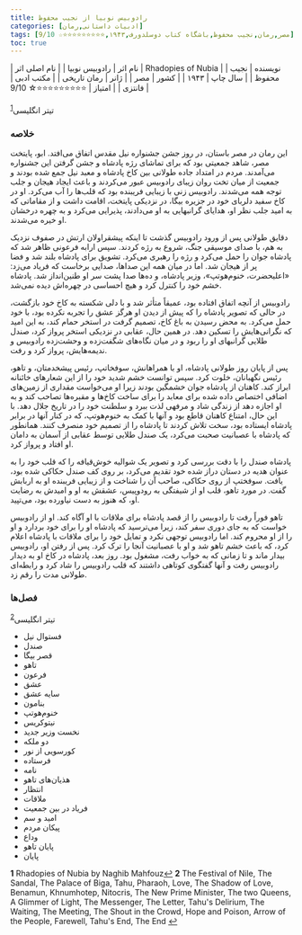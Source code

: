 ```yaml
---
title: رادوبیس نوبیا از نجیب محفوظ
categories: [ادبیات داستانی,رمان]
tags: [مصر,رمان,نجیب محفوظ,باشگاه کتاب دوسلدورف,۱۹۴۳,⭐⭐⭐⭐⭐⭐⭐⭐⭐☆ 9/10]
toc: true
---
```


| نام اثر | رادوبیس نوبیا |
| نام اصلی اثر | Rhadopies of Nubia  |
| نویسنده | نجیب محفوظ |
| سال چاپ | ۱۹۴۳ |
| کشور | مصر |
| ژانر | رمان تاریخی |
| مکتب ادبی | فانتزی |
| امتیاز | ⭐⭐⭐⭐⭐⭐⭐⭐⭐☆ 9/10 |

تیتر انگلیسی<sup id="a1">[1](#f1)</sup>


### خلاصه

این رمان در مصر باستان، در روز جشن جشنواره نیل مقدس اتفاق می‌افتد. ابو، پایتخت مصر، شاهد جمعیتی بود که برای تماشای رژه پادشاه و جشن گرفتن این جشنواره می‌آمدند. مردم در امتداد جاده طولانی بین کاخ پادشاه و معبد نیل جمع شده بودند و جمعیت از میان تخت روان زیبای رادوبیس عبور می‌کردند و باعث ایجاد هیجان و جلب توجه همه می‌شدند. رادوبیس زنی با زیبایی فریبنده بود که قلب‌ها را آب می‌کرد. او در کاخ سفید دلربای خود در جزیره بیگا، در نزدیکی پایتخت، اقامت داشت و از مقاماتی که به امید جلب نظر او، هدایای گرانبهایی به او می‌دادند، پذیرایی می‌کرد و به چهره درخشان او خیره می‌شدند.

دقایق طولانی پس از ورود رادوبیس گذشت تا اینکه پیشقراولان ارتش در صفوف نزدیک به هم، با صدای موسیقی جنگ، شروع به رژه کردند. سپس ارابه فرعونی ظاهر شد که پادشاه جوان را حمل می‌کرد و رژه را رهبری می‌کرد. تشویق برای پادشاه بلند شد و فضا پر از هیجان شد. اما در میان همه این صداها، صدایی برخاست که فریاد می‌زد: «اعلیحضرت، خنوم‌هوتپ»، وزیر پادشاه، و ده‌ها صدا پشت سر او طنین‌انداز شد. پادشاه خشم خود را کنترل کرد و هیچ احساسی در چهره‌اش دیده نمی‌شد.

رادوبیس از آنچه اتفاق افتاده بود، عمیقاً متأثر شد و با دلی شکسته به کاخ خود بازگشت، در حالی که تصویر پادشاه را که پیش از دیدن او هرگز عشق را تجربه نکرده بود، با خود حمل می‌کرد. به محض رسیدن به باغ کاخ، تصمیم گرفت در استخر حمام کند، به این امید که نگرانی‌هایش را تسکین دهد. در همین حال، عقابی در نزدیکی استخر پرواز کرد، صندل طلایی گرانبهای او را ربود و در میان نگاه‌های شگفت‌زده و وحشت‌زده رادوبیس و ندیمه‌هایش، پرواز کرد و رفت.

پس از پایان روز طولانی پادشاه، او با همراهانش، سوفخاتپ، رئیس پیشخدمتان، و تاهو، رئیس نگهبانان، خلوت کرد. سپس توانست خشم شدید خود را از این شعارهای خائنانه ابراز کند. کاهنان از پادشاه جوان خشمگین بودند زیرا او می‌خواست مقداری از زمین‌های اضافی اختصاص داده شده برای معابد را برای ساخت کاخ‌ها و مقبره‌ها تصاحب کند و به او اجازه دهد از زندگی شاد و مرفهی لذت ببرد و سلطنت خود را در تاریخ جلال دهد. با این حال، امتناع کاهنان قاطع بود و آنها با کمک به خنوم‌هوتپ، که در کنار آنها در برابر پادشاه ایستاده بود، سخت تلاش کردند تا پادشاه را از تصمیم خود منصرف کنند. همانطور که پادشاه با عصبانیت صحبت می‌کرد، یک صندل طلایی توسط عقابی از آسمان به دامان او افتاد و پرواز کرد.

پادشاه صندل را با دقت بررسی کرد و تصویر یک شوالیه خوش‌قیافه را که قلب خود را به عنوان هدیه در دستان دراز شده خود تقدیم می‌کرد، بر روی کف صندل حکاکی شده بود، یافت. سوفختپ از روی حکاکی، صاحب آن را شناخت و از زیبایی فریبنده او به اربابش گفت. در مورد تاهو، قلب او از شیفتگی به رودوپیس، عشقش به او و امیدش به رضایت او، که هنوز به دست نیاورده بود، می‌تپید.

تاهو فوراً رفت تا رادوبیس را از قصد پادشاه برای ملاقات با او آگاه کند. او از رادوبیس خواست که به جای دوری سفر کند، زیرا می‌ترسید که پادشاه او را برای خود بردارد و او را از او محروم کند. اما رادوبیس توجهی نکرد و تمایل خود را برای ملاقات با پادشاه اعلام کرد، که باعث خشم تاهو شد و او با عصبانیت آنجا را ترک کرد. پس از رفتن او، رادوبیس بیدار ماند و تا زمانی که به خواب رفت، مشغول بود. روز بعد، پادشاه در کاخ او به دیدار رادوبیس رفت و آنها گفتگوی کوتاهی داشتند که قلب رادوبیس را شاد کرد و رابطه‌ای طولانی مدت را رقم زد.

### فصل‌ها
تیتر انگلیسی<sup id="a2">[2](#f2)</sup>

- فستوال نیل
- صندل
- قصر بیگا
- تاهو
- فرعون
- عشق
- سایه عشق
- بنامون
- خنوم‌هوتپ
- نیتوکریس
- نخست وزیر جدید
- دو ملکه
- کورسویی از نور
- فرستاده
- نامه
- هذیان‌های تاهو
- انتظار
- ملاقات
- فریاد در بین جمعیت
- امید و سم
- پیکان مردم
- وداع
- پایان تاهو
- پایان

<b id="f1">1</b> <span class="footnote">Rhadopies of Nubia by Naghib Mahfouz</span>[↩](#a1)
<b id="f2">2</b> <span class="footnote">
The Festival of Nile, The Sandal, The Palace of Biga, Tahu, Pharaoh, Love, The Shadow of Love, Benamun, Khnumhotep, Nitocris, The New Prime Minister, The two Queens, A Glimmer of Light, The Messenger, The Letter, Tahu's Delirium, The Waiting, The Meeting, The Shout in the Crowd, Hope and Poison, Arrow of the People, Farewell, Tahu's End, The End
</span>[↩](#a2)


